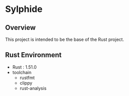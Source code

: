 # Sylphide
## Overview
This project is intended to be the base of the Rust project.
## Rust Environment
- Rust : 1.51.0
- toolchain
  - rustfmt
  - clippy
  - rust-analysis
